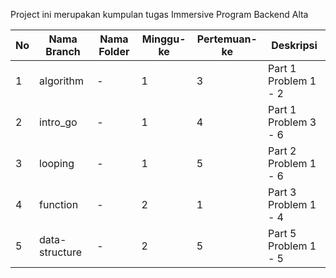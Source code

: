 Project ini merupakan kumpulan tugas Immersive Program Backend Alta

| No     | Nama Branch      | Nama Folder | Minggu-ke | Pertemuan-ke | Deskripsi            |
|--------|------------------|-------------|-----------|--------------|----------------------|
| 1      | algorithm        | -           | 1         | 3            | Part 1 Problem 1 - 2 | 
| 2      | intro_go         | -           | 1         | 4            | Part 1 Problem 3 - 6 |
| 3      | looping          | -           | 1         | 5            | Part 2 Problem 1 - 6 |
| 4      | function         | -           | 2         | 1            | Part 3 Problem 1 - 4 |
| 5      | data-structure   | -           | 2         | 5            | Part 5 Problem 1 - 5 |


